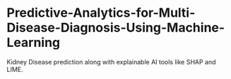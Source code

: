 # Predictive-Analytics-for-Multi-Disease-Diagnosis-Using-Machine-Learning
Kidney Disease prediction along with explainable AI tools like SHAP and LIME.
